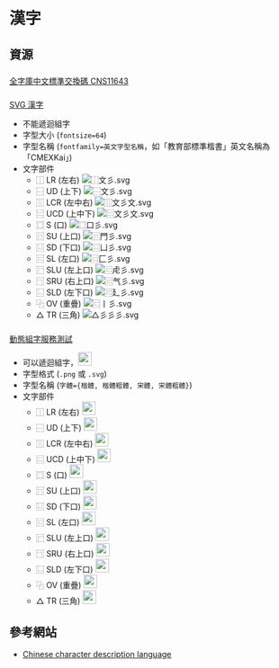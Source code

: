 # 漢字

## 資源
###
[全字庫中文標準交換碼 CNS11643](http://www.cns11643.gov.tw/)
###
[SVG 漢字](https://svghanzi.appspot.com/)
- 不能遞迴組字
- 字型大小 (`fontsize=64`)
- 字型名稱 (`fontfamily=英文字型名稱`，如「教育部標準楷書」英文名稱為「CMEXKai」)
- 文字部件
  - ⿰ LR (左右) ![⿰文彡.svg](https://svghanzi.appspot.com/⿰文彡?fontfamily=serif&fontsize=24)
  - ⿱ UD (上下) ![⿱文彡.svg](https://svghanzi.appspot.com/⿱文彡?fontfamily=serif&fontsize=24)
  - ⿲ LCR (左中右) ![⿲文彡文.svg](https://svghanzi.appspot.com/⿲文彡文?fontfamily=serif&fontsize=24)
  - ⿳ UCD (上中下) ![⿳文彡文.svg](https://svghanzi.appspot.com/⿳文彡文?fontfamily=serif&fontsize=24)
  - ⿴ S (口) ![⿴口彡.svg](https://svghanzi.appspot.com/⿴口彡?fontfamily=serif&fontsize=24)
  - ⿵ SU (上口) ![⿵門彡.svg](https://svghanzi.appspot.com/⿵門彡?fontfamily=serif&fontsize=24)
  - ⿶ SD (下口) ![⿶凵彡.svg](https://svghanzi.appspot.com/⿶凵彡?fontfamily=serif&fontsize=24)
  - ⿷ SL (左口) ![⿷匚彡.svg](https://svghanzi.appspot.com/⿷匚彡?fontfamily=serif&fontsize=24)
  - ⿸ SLU (左上口) ![⿷虍彡.svg](https://svghanzi.appspot.com/⿷虍彡?fontfamily=serif&fontsize=24)
  - ⿹ SRU (右上口) ![⿷气彡.svg](https://svghanzi.appspot.com/⿷气彡?fontfamily=serif&fontsize=24)
  - ⿺ SLD (左下口) ![⿷廴彡.svg](https://svghanzi.appspot.com/⿷廴彡?fontfamily=serif&fontsize=24)
  - ⿻ OV (重疊) ![⿷丨彡.svg](https://svghanzi.appspot.com/⿷丨彡?fontfamily=serif&fontsize=24)
  - △ TR (三角) ![△彡彡彡.svg](https://svghanzi.appspot.com/△彡彡彡?fontfamily=serif&fontsize=24)
###
[動態組字服務測試](https://zh.wikisource.org/wiki/User:Shoichi#.E6.90.AD.E8.BC.89.E6.96.BCmediawiki.E4.B8.8A.E7.9A.84.E6.B8.AC.E8.A9.A6)
- 可以遞迴組字，<img src="https://tools.wmflabs.org/idsgen/⿺辶⿴宀⿱珤⿰隹⿰貝招.png" width="24">
- 字型格式 (`.png` 或 `.svg`)
- 字型名稱 (`字體={楷體, 楷體粗體, 宋體, 宋體粗體}`)
- 文字部件
  - ⿰ LR (左右) <img src="https://tools.wmflabs.org/idsgen/⿰文彡.png" width="24">
  - ⿱ UD (上下) <img src="https://tools.wmflabs.org/idsgen/⿱文彡.png" width="24">
  - ⿲ LCR (左中右) <img src="https://tools.wmflabs.org/idsgen/⿲文彡文.png" width="24">
  - ⿳ UCD (上中下) <img src="https://tools.wmflabs.org/idsgen/⿳文彡文.png" width="24">
  - ⿴ S (口) <img src="https://tools.wmflabs.org/idsgen/⿴口彡.png" width="24">
  - ⿵ SU (上口) <img src="https://tools.wmflabs.org/idsgen/⿵門彡.png" width="24">
  - ⿶ SD (下口) <img src="https://tools.wmflabs.org/idsgen/⿶凵彡.png" width="24">
  - ⿷ SL (左口) <img src="https://tools.wmflabs.org/idsgen/⿷匚彡.png" width="24">
  - ⿸ SLU (左上口) <img src="https://tools.wmflabs.org/idsgen/⿷虍彡.png" width="24">
  - ⿹ SRU (右上口) <img src="https://tools.wmflabs.org/idsgen/⿷气彡.png" width="24">
  - ⿺ SLD (左下口) <img src="https://tools.wmflabs.org/idsgen/⿷廴彡.png" width="24">
  - ⿻ OV (重疊) <img src="https://tools.wmflabs.org/idsgen/⿷丨彡.png" width="24">
  - △ TR (三角) <img src="https://tools.wmflabs.org/idsgen/△彡彡彡.png" width="24">

## 參考網站
- [Chinese character description language](https://en.wikipedia.org/wiki/Chinese_character_description_language)
